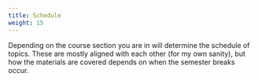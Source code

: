 ```yaml
---
title: Schedule
weight: 15
---
```


Depending on the course section you are in will determine the schedule of topics.  These are mostly aligned with each other (for my own sanity), but how the materials are covered depends on when the semester breaks occur.